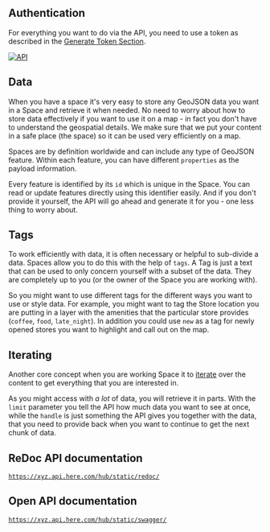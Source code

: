 ## Authentication

For everything you want to do via the API, you need to use a token as described in the
[Generate Token Section](getting-token.md).

[![API](../assets/images/api-auth.png)](../assets/images/api-auth.png)


## Data

When you have a space it's very easy to store any GeoJSON data you want in a Space and retrieve it when needed.
No need to worry about how to store data effectively if you want to use it on a map - in fact
you don't have to understand the geospatial details. We make sure that we put your content in a
safe place (the space) so it can be used very efficiently on a map.

Spaces are by definition worldwide and can include any type of GeoJSON feature. Within
each feature, you can have different `properties` as the payload information.

Every feature is identified by its `id` which is unique in the Space. You can read or update
features directly using this identifier easily. And if you don't provide it yourself, the
API will go ahead and generate it for you - one less thing to worry about.

## Tags

To work efficiently with data, it is often necessary or helpful to sub-divide a data. Spaces
allow you to do this with the help of `tags`. A Tag is just a text that can be used to only
concern yourself with a subset of the data. They are completely up to you (or the owner of the
Space you are working with).

So you might want to use different tags for the different ways you want to use or style data.
For example, you might want to tag the Store location you are putting in a layer with the
amenities that the particular store provides (`coffee`, `food`, `late_night`). In addition
you could use `new` as a tag for newly opened stores you want to highlight and call out on
the map.

## Iterating

Another core concept when you are working Space it to [iterate](https://xyz.api.here.com/hub/static/redoc/#operation/iterateFeatures) over the content to get everything that you are interested in.

As you might access with *a lot* of data, you will retrieve it in parts. With the `limit` parameter
you tell the API how much data you want to see at once, while the `handle` is just something the
API gives you together with the data, that you need to provide back when you want to continue to
get the next chunk of data.

## ReDoc API documentation
[`https://xyz.api.here.com/hub/static/redoc/`](https://xyz.api.here.com/hub/static/redoc/)


## Open API documentation
[`https://xyz.api.here.com/hub/static/swagger/`](https://xyz.api.here.com/hub/static/swagger/)
